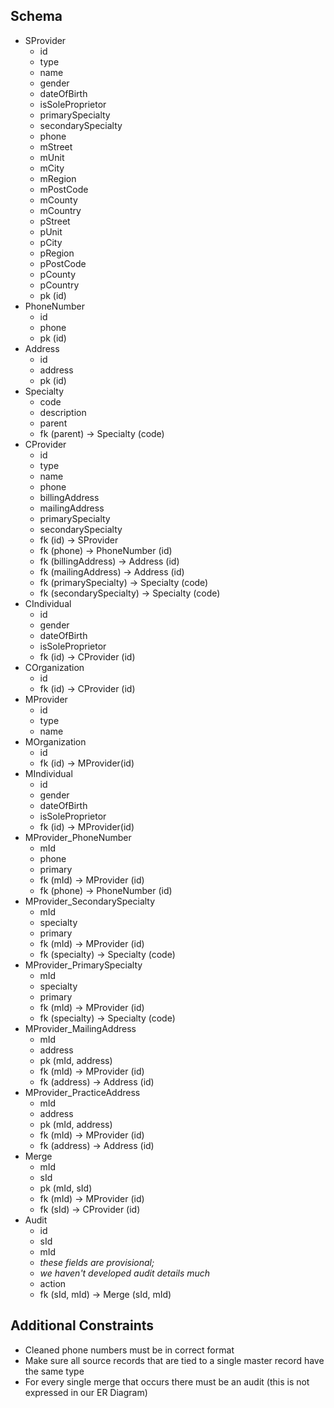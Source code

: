 ## Schema
- SProvider
  - id
  - type
  - name
  - gender
  - dateOfBirth
  - isSoleProprietor
  - primarySpecialty
  - secondarySpecialty
  - phone
  - mStreet
  - mUnit
  - mCity
  - mRegion
  - mPostCode
  - mCounty
  - mCountry
  - pStreet
  - pUnit
  - pCity
  - pRegion
  - pPostCode
  - pCounty
  - pCountry
  - pk (id)
- PhoneNumber
  - id
  - phone
  - pk (id)
- Address
  - id
  - address
  - pk (id)
- Specialty
  - code
  - description
  - parent
  - fk (parent) -> Specialty (code)
- CProvider
  - id
  - type
  - name
  - phone
  - billingAddress
  - mailingAddress
  - primarySpecialty
  - secondarySpecialty
  - fk (id) -> SProvider
  - fk (phone) -> PhoneNumber (id)
  - fk (billingAddress) -> Address (id)
  - fk (mailingAddress) -> Address (id)
  - fk (primarySpecialty) -> Specialty (code)
  - fk (secondarySpecialty) -> Specialty (code)
- CIndividual
  - id
  - gender
  - dateOfBirth
  - isSoleProprietor
  - fk (id) -> CProvider (id)
- COrganization
  - id
  - fk (id) -> CProvider (id)
- MProvider
  - id
  - type
  - name
- MOrganization
  - id
  - fk (id) -> MProvider(id)
- MIndividual
  - id
  - gender
  - dateOfBirth
  - isSoleProprietor
  - fk (id) -> MProvider(id)
- MProvider\_PhoneNumber
  - mId
  - phone
  - primary
  - fk (mId) -> MProvider (id)
  - fk (phone) -> PhoneNumber (id)
- MProvider\_SecondarySpecialty
  - mId
  - specialty
  - primary
  - fk (mId) -> MProvider (id)
  - fk (specialty) -> Specialty (code)
- MProvider\_PrimarySpecialty
  - mId
  - specialty
  - primary
  - fk (mId) -> MProvider (id)
  - fk (specialty) -> Specialty (code)
- MProvider\_MailingAddress
  - mId
  - address
  - pk (mId, address)
  - fk (mId) -> MProvider (id)
  - fk (address) -> Address (id)
- MProvider\_PracticeAddress
  - mId
  - address
  - pk (mId, address)
  - fk (mId) -> MProvider (id)
  - fk (address) -> Address (id)
- Merge
  - mId
  - sId
  - pk (mId, sId)
  - fk (mId) -> MProvider (id)
  - fk (sId) -> CProvider (id)
- Audit
  - id
  - sId
  - mId
  - *these fields are provisional;*
  - *we haven't developed audit details much*
  - action
  - fk (sId, mId) -> Merge (sId, mId)

## Additional Constraints
- Cleaned phone numbers must be in correct format
- Make sure all source records that are tied to a single master record have the same type
- For every single merge that occurs there must be an audit (this is not expressed in our ER Diagram)
